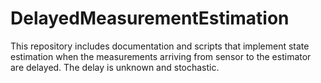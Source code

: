 # DelayedMeasurementEstimation

This repository includes documentation and scripts that implement state estimation when the measurements arriving from sensor to the estimator are delayed. The delay is unknown and stochastic.
